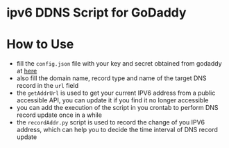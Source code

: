 # ipv6 DDNS Script for GoDaddy 

# How to Use

* fill the `config.json` file with your key and secret obtained from godaddy at <a href="https://developer.godaddy.com/keys">here</a>
* also fill the domain name, record type and name of the target DNS record in the `url` field
* the `getAddrUrl` is used to get your current IPV6 address from a public accessible API, you can update it if you find it no longer accessible
* you can add the execution of the script in you crontab to perform DNS record update once in a while
* the `recordAddr.py` script is used to record the change of you IPV6 address, which can help you to decide the time interval of DNS record update